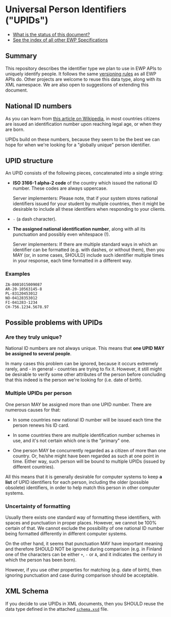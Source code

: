 Universal Person Identifiers ("UPIDs")
======================================

* [What is the status of this document?][statuses]
* [See the index of all other EWP Specifications][develhub]


Summary
-------

This repository describes the identifier type we plan to use in EWP APIs to
uniquely identify people. It follows the same [versioning rules][compat-rules]
as all EWP APIs do. Other projects are welcome to reuse this data type, along
with its XML namespace. We are also open to suggestions of extending this
document.


National ID numbers
-------------------

As you can learn from [this article on Wikipedia][wiki-article], in most
countries citizens are issued an identification number upon reaching legal age,
or when they are born.

UPIDs build on these numbers, because they seem to be the best we can hope
for when we're looking for a "globally unique" person identifier.


UPID structure
--------------

An UPID consists of the following pieces, concatenated into a single string:

 * **ISO 3166-1 alpha-2 code** of the country which issued the national ID
   number. These codes are always uppercase.

   Server implementers: Please note, that if your system stores national
   identifiers issued for your student by multiple countries, then it might be
   desirable to include all these identifiers when responding to your clients.

 * `-` (a dash character).

 * **The assigned national identification number**, along with all its
   punctuation and possibly even whitespace (!).

   Server implementers: If there are multiple standard ways in which an
   identifier can be formatted (e.g. with dashes, or without them), then you
   MAY (or, in some cases, SHOULD) include such identifier multiple times in
   your response, each time formatted in a different way.


### Examples

```
ZA-8001015009087
AR-20-10563145-8
PL-83120453012
NO-04128353012
FI-041283-1234
CH-756.1234.5678.97
```


Possible problems with UPIDs
----------------------------

### Are they truly unique?

National ID numbers are not always unique. This means that **one UPID MAY be
assigned to several people**.

In many cases this problem can be ignored, because it occurs extremely rarely,
and - in general - countries are trying to fix it. However, it still might be
desirable to verify some other attributes of the person before concluding that
this indeed is the person we're looking for (i.e. date of birth).


### Multiple UPIDs per person

One person MAY be assigned more than one UPID number. There are numerous causes
for that:

 * In some countries new national ID number will be issued each time the
   person renews his ID card.

 * In some countries there are multiple identification number schemes in use,
   and it's not certain which one is the "primary" one.

 * One person MAY be concurrently regarded as a citizen of more than one
   country. Or, he/she might have been regarded as such at one point in time.
   Either way, such person will be bound to multiple UPIDs (issued by different
   countries).

All this means that it is generally desirable for computer systems to keep **a
list** of UPID identifiers for each person, including the older (possible
obsolete) identifiers, in order to help match this person in other computer
systems.


### Uncertainty of formatting

Usually there exists one standard way of formatting these identifiers, with
spaces and punctuation in proper places. However, we cannot be 100% certain of
that. We cannot exclude the possibility of one national ID number being
formatted differently in different computer systems.

On the other hand, it seems that punctuation MAY have important meaning and
therefore SHOULD NOT be ignored during comparison (e.g. in Finland one of the
characters can be either `+`, `-` or `A`, and it indicates the century in which
the person has been born).

However, if you use other properties for matching (e.g. date of birth), then
ignoring punctuation and case during comparison should be acceptable.


XML Schema
----------

If you decide to use UPIDs in XML documents, then you SHOULD reuse the data
type defined in the attached [`schema.xsd`](schema.xsd) file.


[develhub]: http://developers.erasmuswithoutpaper.eu/
[statuses]: https://github.com/erasmus-without-paper/ewp-specs-management#statuses
[compat-rules]: https://github.com/erasmus-without-paper/ewp-specs-architecture/#backward-compatibility-rules
[wiki-article]: https://en.wikipedia.org/wiki/National_identification_number
